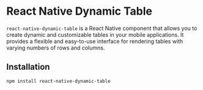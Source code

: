 # React Native Dynamic Table

`react-native-dynamic-table` is a React Native component that allows you to create dynamic and customizable tables in your mobile applications. It provides a flexible and easy-to-use interface for rendering tables with varying numbers of rows and columns.


## Installation

```bash
npm install react-native-dynamic-table
